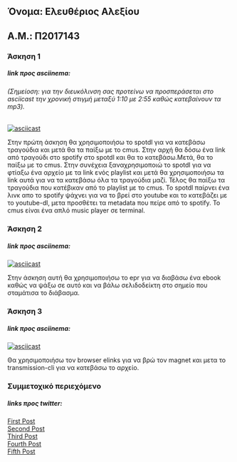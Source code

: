 ## Όνομα: Ελευθέριος Αλεξίου
## Α.Μ.: Π2017143

### Άσκηση 1

##### link προς asciinema:
###### (Σημείοση: για την διευκόλινση σας προτείνω να προσπεράσεται στο asciicast την χρονική στιγμή μεταξύ 1:10 με 2:55 καθώς κατεβαίνουν τα mp3).
[![asciicast](https://asciinema.org/a/Wa25N3OW6TW57ixUHj8mYBJQ0.svg)](https://asciinema.org/a/Wa25N3OW6TW57ixUHj8mYBJQ0)

Στην πρώτη άσκηση θα χρησιμοποιήσω το spotdl για να κατεβάσω τραγούδια και μετά θα τα παίξω με το cmus. 
Στην αρχή θα δόσω ένα link από τραγούδι στο spotify στο spotdl και θα το κατεβάσω.Μετά, θα το παίξω με το cmus. Στην συνέχεια ξαναχρησιμοποιώ το spotdl για να φτίαξω ένα αρχείο με τα link ενός playlist και μετά θα χρησιμοποιήσω τα link αυτά για να τα κατεβάσω όλα τα τραγούδια μαζί. Τέλος θα παίξω τα τραγούδια που κατέβικαν από το playlist με το cmus. 
Το spotdl παίρνει ένα λινκ απο το spotify ψάχνει για να το βρεί στο youtube και το κατεβάζει με το youtube-dl, μετα προσθέτει τα metadata που πείρε από το spotify. 
Το cmus είναι ένα απλό music player σε terminal.

### Άσκηση 2

##### link προς asciinema:
[![asciicast](https://asciinema.org/a/281901.svg)](https://asciinema.org/a/281901)

Στην άσκηση αυτή θα χρησιμοποιήσω το epr για να διαβάσω ένα ebook καθώς να ψάξω σε αυτό και να βάλω σελιδοδείκτη στο σημείο που σταμάτισα το διάβασμα.

### Άσκηση 3

##### link προς asciinema:
[![asciicast](https://asciinema.org/a/288799.svg)](https://asciinema.org/a/288799)

Θα χρησιμοποιήσω τον browser elinks για να βρώ τον magnet και μετα το transmission-cli για να κατεβάσω το αρχείο.

### Συμμετοχικό περιεχόμενο
##### links προς twitter:
[First Post](https://twitter.com/AlexiouLeuteris/status/1194220796056686593?s=20)  
[Second Post](https://twitter.com/AlexiouLeuteris/status/1192085568882200577?s=20)  
[Third Post](https://twitter.com/AlexiouLeuteris/status/1191647316245131264?s=20)  
[Fourth Post](https://twitter.com/AlexiouLeuteris/status/1191038739864326145?s=20)  
[Fifth Post](https://twitter.com/AlexiouLeuteris/status/1194227123315191808?s=20)  
